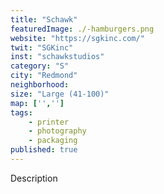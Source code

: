 ```yaml
---
title: "Schawk"
featuredImage: ./-hamburgers.png
website: "https://sgkinc.com/"
twit: "SGKinc"
inst: "schawkstudios"
category: "S"
city: "Redmond"
neighborhood:
size: "Large (41-100)"
map: ['','']
tags:
    - printer
    - photography
    - packaging
published: true
---
```


Description
